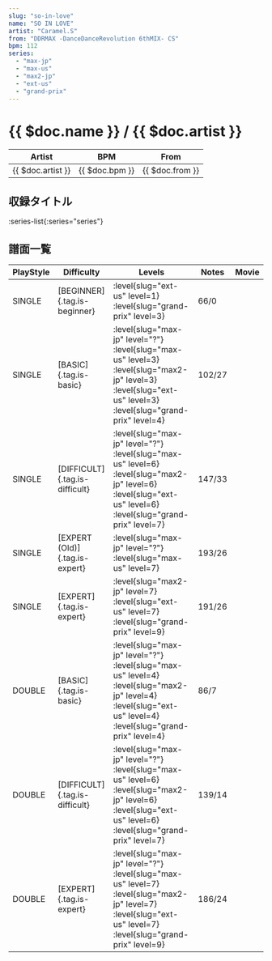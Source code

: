 ```yaml
---
slug: "so-in-love"
name: "SO IN LOVE"
artist: "Caramel.S"
from: "DDRMAX -DanceDanceRevolution 6thMIX- CS"
bpm: 112
series:
  - "max-jp"
  - "max-us"
  - "max2-jp"
  - "ext-us"
  - "grand-prix"
---
```


# {{ $doc.name }} / {{ $doc.artist }}

|Artist|BPM|From|
|------|---|----|
|{{ $doc.artist }}|{{ $doc.bpm }}|{{ $doc.from }}|

## 収録タイトル

:series-list{:series="series"}

## 譜面一覧

|PlayStyle|Difficulty|Levels|Notes|Movie|
|---------|----------|------|-----|-----|
|SINGLE|[BEGINNER]{.tag.is-beginner}|<div class="field is-grouped is-grouped-multiline"> :level{slug="ext-us" level=1} :level{slug="grand-prix" level=3}</div>|66/0||
|SINGLE|[BASIC]{.tag.is-basic}|<div class="field is-grouped is-grouped-multiline"> :level{slug="max-jp" level="?"} :level{slug="max-us" level=3} :level{slug="max2-jp" level=3} :level{slug="ext-us" level=3} :level{slug="grand-prix" level=4}</div>|102/27||
|SINGLE|[DIFFICULT]{.tag.is-difficult}|<div class="field is-grouped is-grouped-multiline"> :level{slug="max-jp" level="?"} :level{slug="max-us" level=6} :level{slug="max2-jp" level=6} :level{slug="ext-us" level=6} :level{slug="grand-prix" level=7}</div>|147/33||
|SINGLE|[EXPERT (Old)]{.tag.is-expert}|<div class="field is-grouped is-grouped-multiline"> :level{slug="max-jp" level="?"} :level{slug="max-us" level=7}</div>|193/26||
|SINGLE|[EXPERT]{.tag.is-expert}|<div class="field is-grouped is-grouped-multiline"> :level{slug="max2-jp" level=7} :level{slug="ext-us" level=7} :level{slug="grand-prix" level=9}</div>|191/26||
|DOUBLE|[BASIC]{.tag.is-basic}|<div class="field is-grouped is-grouped-multiline"> :level{slug="max-jp" level="?"} :level{slug="max-us" level=4} :level{slug="max2-jp" level=4} :level{slug="ext-us" level=4} :level{slug="grand-prix" level=4}</div>|86/7||
|DOUBLE|[DIFFICULT]{.tag.is-difficult}|<div class="field is-grouped is-grouped-multiline"> :level{slug="max-jp" level="?"} :level{slug="max-us" level=6} :level{slug="max2-jp" level=6} :level{slug="ext-us" level=6} :level{slug="grand-prix" level=7}</div>|139/14||
|DOUBLE|[EXPERT]{.tag.is-expert}|<div class="field is-grouped is-grouped-multiline"> :level{slug="max-jp" level="?"} :level{slug="max-us" level=7} :level{slug="max2-jp" level=7} :level{slug="ext-us" level=7} :level{slug="grand-prix" level=9}</div>|186/24||

